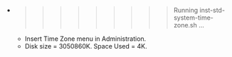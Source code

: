 * >>>>>>>>> Running inst-std-system-time-zone.sh ...
  * Insert Time Zone menu in Administration.
  * Disk size = 3050860K. Space Used = 4K.
